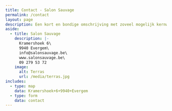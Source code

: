```yaml
---
title: Contact - Salon Sauvage
permalink: /contact
layout: page
description: Een kort en bondige omschrijving met zoveel mogelijk kernwoorden
aside:
  - title: Salon Sauvage
    description: |-
      Kramershoek 6\
      9940 Evergem\
      info@salonsauvage.be\
      www.salonsauvage.be\
      09 279 53 72
    image:
      alt: Terras
      url: /media/terras.jpg
includes:
  - type: map
    data: Kramershoek+6+9940+Evergem
  - type: form
    data: contact
---
```

